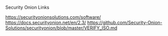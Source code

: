 Security Onion Links

https://securityonionsolutions.com/software/
https://docs.securityonion.net/en/2.3/
https://github.com/Security-Onion-Solutions/securityonion/blob/master/VERIFY_ISO.md
